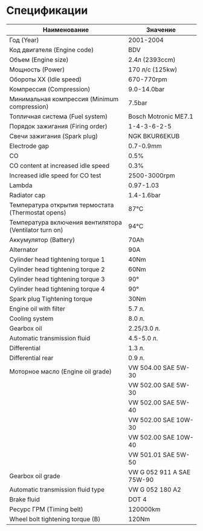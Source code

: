 # Спецификации

Наименование | Значение
-------------|-----------
Год (Year)|2001-2004
Код двигателя (Engine code)|BDV
Объем (Engine size)|2.4л (2393ccm)
Мощность (Power)|170 л/с (125kw)
Обороты ХХ (Idle speed)|670-770rpm
Компрессия (Compression)|9.0-14.0bar
Минимальная компрессия (Minimum compression)|7.5bar
Топличная система (Fuel system)|Bosch Motronic ME7.1
Порядок зажигания (Firing order)|1-4-3-6-2-5
Свечи зажигания (Spark plug)|NGK BKUR6EKUB
Electrode gap|0.7-0.9mm
CO|0.5%
CO content at increased idle speed|0.3%
Increased idle speed for CO test|2500-3000rpm
Lambda|0.97-1.03
Radiator cap|1.4-1.6bar
Температура открытия термостата (Thermostat opens)|87℃
Температура включения вентилятора (Ventilator turn on)|94℃
Аккумулятор (Battery)|70Ah
Alternator|90A
Cylinder head tightening torque 1|40Nm
Cylinder head tightening torque 2|60Nm
Cylinder head tightening torque 3|90°
Cylinder head tightening torque 4|90°
Spark plug Tightening torque|30Nm
Engine oil with filter|5.7 л.
Cooling system|8.0 л.
Gearbox oil|2.25/3.0 л.
Automatic transmission fluid|4.5-5.0 л.
Differential|1.3 л.
Differential rear|0.9 л.
Моторное масло (Engine oil grade)|VW 504.00 SAE 5W-30
                                 |VW 502.00 SAE 5W-30
                                 |VW 502.00 SAE 5W-40
                                 |VW 502.00 SAE 10W-30
                                 |VW 502.00 SAE 10W-40
                                 |VW 501.01 SAE 5W-50
Gearbox oil grade|VW G 052 911 A SAE 75W-90
Automatic transmission fluid type|VW G 052 180 A2
Brake fluid|DOT 4
Ресурс ГРМ (Timing belt)|120000km
Wheel bolt tightening torque (B)|120Nm

